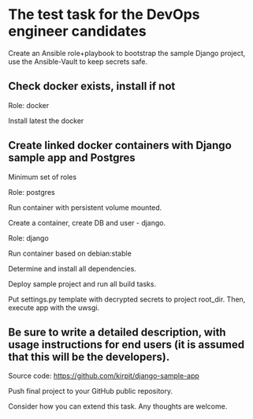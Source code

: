 
# The test task for the DevOps engineer candidates

Create an Ansible role+playbook to bootstrap the sample Django project, use the Ansible-Vault to keep secrets safe.

## Check docker exists, install if not

Role: docker

Install latest the docker

## Create linked docker containers with Django sample app and Postgres
Minimum set of roles

Role: postgres

Run container with persistent volume mounted.

Create a container, create DB and user - django.

Role: django

Run container based on debian:stable

Determine and install all dependencies. 

Deploy sample project and run all build tasks. 

Put settings.py template with decrypted secrets to project root_dir.
Then, execute app with the uwsgi.

## Be sure to write a detailed description, with usage instructions for end users (it is assumed that this will be the developers).

Source code: https://github.com/kirpit/django-sample-app

Push final project to your GitHub public repository.

Consider how you can extend this task. Any thoughts are welcome.

